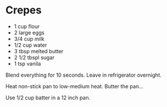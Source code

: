 # Crepes

* 1 cup flour
* 2 large eggs
* 3/4 cup milk
* 1/2 cup water
* 3 tbsp melted butter
* 2 1/2 tbspl sugar
* 1 tsp vanila

Blend everything for 10 seconds.  Leave in refrigerator overnight.

Heat non-stick pan to low-medium heat.  Butter the pan...

Use 1/2 cup batter in a 12 inch pan.

